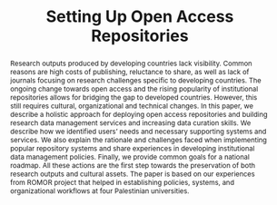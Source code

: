 ---
abstract: Research outputs produced by developing countries lack visibility. Common
  reasons are high costs of publishing, reluctance to share, as well as lack of journals
  focusing on research challenges specific to developing countries. The ongoing change
  towards open access and the rising popularity of institutional repositories allows
  for bridging the gap to developed countries. However, this still requires cultural,
  organizational and technical changes. In this paper, we describe a holistic approach
  for deploying open access repositories and building research data management services
  and increasing data curation skills. We describe how we identified users’ needs
  and necessary supporting systems and services. We also explain the rationale and
  challenges faced when implementing popular repository systems and share experiences
  in developing institutional data management policies. Finally, we provide common
  goals for a national roadmap. All these actions are the first step towards the preservation
  of both research outputs and cultural assets. The paper is based on our experiences
  from ROMOR project that helped in establishing policies, systems, and organizational
  workflows at four Palestinian universities.
creators:
- AbuZir, Yousef
- Salman, Nael
- ALAgha, Iyad
- Awadallah, Rawia
- Anderson, David
- Anderson, Janet
- Caselli, Stefano
- Tammaro, Anna Maria
- Yahya, Adnan
- Davidson, Joy
- Rauber, Andreas
- Miksa, Tomasz
date: null
document_url: https://services.phaidra.univie.ac.at/api/object/o:1080464/download
grand_parent: iPRES
institutions: []
keywords: []
landing_page_url: https://phaidra.univie.ac.at/o:1080464
language: eng
layout: publication
license: CC BY 4.0 International
notes_url: null
parent: iPRES 2019
publication_type: paper
size: 328064
slides_url: null
source_name: iPRES
stream_url: null
title: 'Setting Up Open Access Repositories '
year: 2019
---